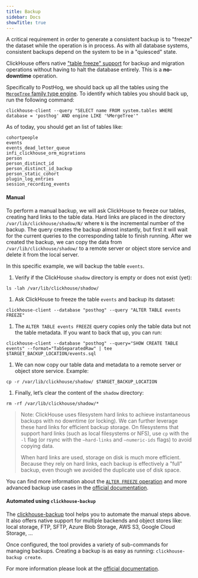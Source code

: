 ```yaml
---
title: Backup
sidebar: Docs
showTitle: true
---
```


A critical requirement in order to generate a consistent backup is to "freeze" the dataset while the operation is in process. As with all database systems, consistent backups depend on the system to be in a "quiesced" state.

ClickHouse offers native ["table freeze" support](https://clickhouse.com/docs/en/sql-reference/statements/alter/partition/#alter_freeze-partition) for backup and migration operations without having to halt the database entirely. This is a **no-downtime** operation.

Specifically to PostHog, we should back up all the tables using the [`MergeTree` family type engine](https://clickhouse.com/docs/en/engines/table-engines/mergetree-family/mergetree/). To identify which tables you should back up, run the following command:

```shell
clickhouse-client --query "SELECT name FROM system.tables WHERE database = 'posthog' AND engine LIKE '%MergeTree'"
```

As of today, you should get an list of tables like:
```
cohortpeople
events
events_dead_letter_queue
infi_clickhouse_orm_migrations
person
person_distinct_id
person_distinct_id_backup
person_static_cohort
plugin_log_entries
session_recording_events
```

#### Manual
To perform a manual backup, we will ask ClickHouse to freeze our tables, creating hard links to the table data. Hard links are placed in the directory `/var/lib/clickhouse/shadow/N/` where `N` is the incremental number of the backup. The query creates the backup almost instantly, but first it will wait for the current queries to the corresponding table to finish running. After we created the backup, we can copy the data from `/var/lib/clickhouse/shadow/` to a remote server or object store service and delete it from the local server.

In this specific example, we will backup the table `events`.

1. Verify if the ClickHouse `shadow` directory is empty or does not exist (yet):
 ```shell
 ls -lah /var/lib/clickhouse/shadow/
 ```

1. Ask ClickHouse to freeze the table `events` and backup its dataset:
 ```shell
 clickhouse-client --database "posthog" --query "ALTER TABLE events FREEZE"
 ```

1. The `ALTER TABLE events FREEZE` query copies only the table data but not the table metadata. If you want to back that up, you can run:
 ```shell
 clickhouse-client --database "posthog" --query="SHOW CREATE TABLE events" --format="TabSeparatedRaw" | tee $TARGET_BACKUP_LOCATION/events.sql
 ```

1. We can now copy our table data and metadata to a remote server or object store service. Example:
 ```shell
 cp -r /var/lib/clickhouse/shadow/ $TARGET_BACKUP_LOCATION
 ```

1. Finally, let’s clear the content of the `shadow` directory:
 ```shell
 rm -rf /var/lib/clickhouse/shadow/*
 ```

> Note: ClickHouse uses filesystem hard links to achieve instantaneous backups with no downtime (or locking). We can further leverage these hard links for efficient backup storage. On filesystems that support hard links (such as local filesystems or NFS), use `cp` with the `-l` flag (or rsync with the `–hard-links` and `–numeric-ids` flags) to avoid copying data.
>
> When hard links are used, storage on disk is much more efficient. Because they rely on hard links, each backup is effectively a "full" backup, even though we avoided the duplicate use of disk space.

You can find more information about the [`ALTER FREEZE` operation](https://clickhouse.com/docs/en/sql-reference/statements/alter/partition/#alter_freeze-partition) and more advanced backup use cases in the [official documentation](https://clickhouse.com/docs/en/operations/backup/).

#### Automated using `clickhouse-backup`
The [clickhouse-backup](https://github.com/AlexAkulov/clickhouse-backup) tool helps you to automate the manual steps above. It also offers native support for multiple backends and object stores like: local storage, FTP, SFTP, Azure Blob Storage, AWS S3, Google Cloud Storage, ...

Once configured, the tool provides a variety of sub-commands for managing backups. Creating a backup is as easy as running: `clickhouse-backup create`.

For more information please look at the [official documentation](https://github.com/AlexAkulov/clickhouse-backup).
